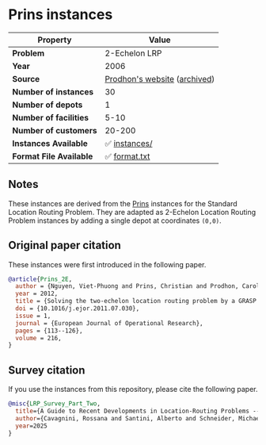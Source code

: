 # Prins instances

| Property    | Value |
| ----------- | ----- |
| **Problem** | 2-Echelon LRP |
| **Year**    | 2006 |
| **Source**  | [Prodhon's website](http://prodhonc.free.fr/Instances/instancesLRP2E_us.htm) ([archived](https://web.archive.org/web/20250314132052/http://prodhonc.free.fr/Instances/instancesLRP2E_us.htm)) |
| **Number of instances** | 30 |
| **Number of depots** | 1 |
| **Number of facilities** | 5-10 |
| **Number of customers** | 20-200 |
| **Instances Available** | ✅ [instances/](instances/) |
| **Format File Available** | ✅ [format.txt](format.txt) |

## Notes

These instances are derived from the [Prins](../prins/) instances for the Standard Location Routing Problem.
They are adapted as 2-Echelon Location Routing Problem instances by adding a single depot at coordinates `(0,0)`.

## Original paper citation

These instances were first introduced in the following paper.

```bib
@article{Prins_2E,
  author = {Nguyen, Viet-Phuong and Prins, Christian and Prodhon, Caroline},
  year = 2012,
  title = {Solving the two-echelon location routing problem by a GRASP reinforced by a learning process and path relinking},
  doi = {10.1016/j.ejor.2011.07.030},
  issue = 1,
  journal = {European Journal of Operational Research},
  pages = {113--126},
  volume = 216,
}
```

## Survey citation

If you use the instances from this repository, please cite the following paper.

```bib
@misc{LRP_Survey_Part_Two,
  title={A Guide to Recent Developments in Location-Routing Problems --- Multi-echelon and multi-period problems},
  author={Cavagnini, Rossana and Santini, Alberto and Schneider, Michael and Siddig, Murwan},
  year=2025
}
```
